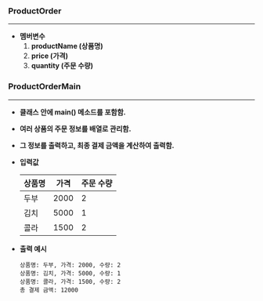 ### ProductOrder

---

- **멤버변수**
    1. **productName (상품명)**
    2. **price (가격)**
    3. **quantity (주문 수량)**

### ProductOrderMain

---

- **클래스 안에 main() 메소드를 포함함.**
- **여러 상품의 주문 정보를 배열로 관리함.**
- **그 정보를 출력하고, 최종 결제 금액을 계산하여 출력함.**
- **입력값**
    
    
    | 상품명 | 가격 | 주문 수량 |
    | --- | --- | --- |
    | 두부 | 2000 | 2 |
    | 김치 | 5000 | 1 |
    | 콜라 | 1500 | 2 |
- **출력 예시**
    
    ```
    상품명: 두부, 가격: 2000, 수량: 2
    상품명: 김치, 가격: 5000, 수량: 1
    상품명: 콜라, 가격: 1500, 수량: 2
    총 결제 금액: 12000
    ```
